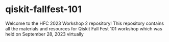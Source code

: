 # qiskit-fallfest-101
Welcome to the HFC 2023 Workshop 2 repository! This repository contains all the materials and resources for Qiskit Fall Fest 101 workshop which was held on September 28, 2023 virtually
